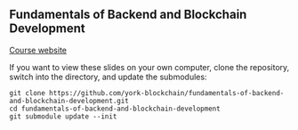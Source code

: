 ## Fundamentals of Backend and Blockchain Development

[Course website](https://york-blockchain.github.io/fundamentals-of-backend-and-blockchain-development/)

If you want to view these slides on your own computer, clone the repository, switch into the directory, and update the submodules:

    git clone https://github.com/york-blockchain/fundamentals-of-backend-and-blockchain-development.git
    cd fundamentals-of-backend-and-blockchain-development
    git submodule update --init

